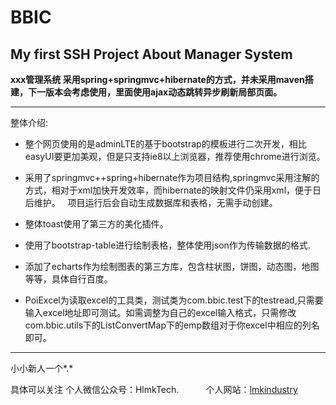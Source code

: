 # BBIC

## My first SSH Project About Manager System

**xxx管理系统 采用spring+springmvc+hibernate的方式，并未采用maven搭建，下一版本会考虑使用，里面使用ajax动态跳转异步刷新局部页面。**

***
整体介绍:

* 整个网页使用的是adminLTE的基于bootstrap的模板进行二次开发，相比easyUI要更加美观，但是只支持ie8以上浏览器，推荐使用chrome进行浏览。

* 采用了springmvc++spring+hibernate作为项目结构,springmvc采用注解的方式，相对于xml加快开发效率，而hibernate的映射文件仍采用xml，便于日后维护。
   项目运行后会自动生成数据库和表格，无需手动创建。
   
* 整体toast使用了第三方的美化插件。

* 使用了bootstrap-table进行绘制表格，整体使用json作为传输数据的格式.

* 添加了echarts作为绘制图表的第三方库，包含柱状图，饼图，动态图，地图等等，具体自行百度。

* PoiExcel为读取excel的工具类，测试类为com.bbic.test下的testread,只需要输入excel地址即可测试。如需调整为自己的excel输入格式，只需修改com.bbic.utils下的ListConvertMap下的emp数组对于你excel中相应的列名即可。

***
小小新人一个*.*

具体可以关注
           个人微信公众号：HlmkTech.
           个人网站：[lmkindustry](http://lmk1010@github.io)
           
